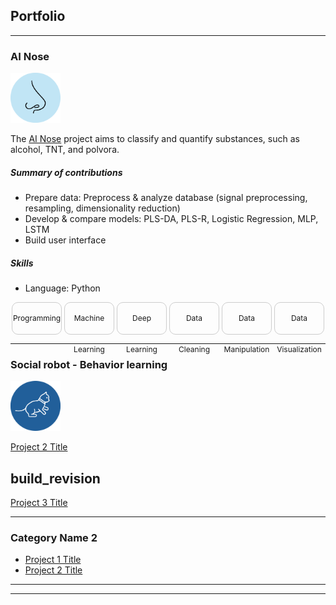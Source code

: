 ## Portfolio

---

### AI Nose
<img src="images/nose_draw.svg?raw=true" width="80" height="80"/>

The [AI Nose](sample_page.md) project aims to classify and quantify substances, such as alcohol, TNT, and polvora.

##### Summary of contributions
- Prepare data: Preprocess & analyze database (signal preprocessing, resampling, dimensionality reduction)
- Develop & compare models: PLS-DA, PLS-R, Logistic Regression, MLP, LSTM
- Build user interface

##### Skills
- Language: Python

<div class="container" style="display: flex;">

  <div class="item" style="
    font-size: 12px;
    height: 50px;
    width: 16%; /* Ensures equal width for both divs */
    text-align: center;
    line-height: 50px; /* Optional for single-line text centering */
    border-radius: 10px; /* Rounded corners */
    border: 1px solid #ccc; /* Optional for visual distinction */
    display:inline-block;
    margin: 0 2px">
    Programming
  </div>

  <div class="item" style="
    font-size: 12px;
    height: 50px;
    width: 16%; /* Ensures equal width for both divs */
    text-align: center;
    line-height: 50px; /* Optional for single-line text centering */
    border-radius: 10px; /* Rounded corners */
    border: 1px solid #ccc; /* Optional for visual distinction */
    display:inline-block;
    margin: 0 2px">
    Machine Learning
  </div>

  <div class="item" style="
    font-size: 12px;
    height: 50px;
    width: 16%; /* Ensures equal width for both divs */
    text-align: center;
    line-height: 50px; /* Optional for single-line text centering */
    border-radius: 10px; /* Rounded corners */
    border: 1px solid #ccc; /* Optional for visual distinction */
    display:inline-block;
    margin: 0 2px">
    Deep Learning
  </div>

  <div class="item" style="
    font-size: 12px;
    height: 50px;
    width: 16%; /* Ensures equal width for both divs */
    text-align: center;
    line-height: 50px; /* Optional for single-line text centering */
    border-radius: 10px; /* Rounded corners */
    border: 1px solid #ccc; /* Optional for visual distinction */
    display:inline-block;
    margin: 0 2px">
    Data Cleaning
  </div>

  <div class="item" style="
    font-size: 12px;
    height: 50px;
    width: 16%; /* Ensures equal width for both divs */
    text-align: center;
    line-height: 50px; /* Optional for single-line text centering */
    border-radius: 10px; /* Rounded corners */
    border: 1px solid #ccc; /* Optional for visual distinction */
    display:inline-block;
    margin: 0 2px">
    Data Manipulation 
  </div>


  <div class="item" style="  
    font-size: 12px;
    height: 50px;
    width: 16%; /* Ensures equal width for both divs */
    text-align: center;
    line-height: 50px; /* Optional for single-line text centering */
    border-radius: 10px; /* Rounded corners */
    border: 1px solid #ccc; /* Optional for visual distinction */
    display:inline-block;
    margin: 0 2px">
    Data Visualization
  </div>
</div>




---
### Social robot - Behavior learning
<img src="images/cat_draw.svg?raw=true" width="80" height="80"/>

[Project 2 Title](/pdf/sample_presentation.pdf)

build_revision
---
[Project 3 Title](http://example.com/)


---

### Category Name 2

- [Project 1 Title](http://example.com/)
- [Project 2 Title](http://example.com/)


---




---
<!-- Remove above link if you don't want to attibute -->
